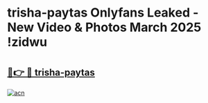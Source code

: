 # trisha-paytas Onlyfans Leaked - New Video & Photos March 2025 !zidwu

# <h2><a href="https://qbk0t7.iuczelnia.edu.pl?title=trisha-paytas&ref=zidwu">🔗👉 🔴 trisha-paytas</a></h2>

[![acn](https://github.com/user-attachments/assets/0f9c940e-d8b0-45ae-aac7-cd30a18b3e1c)](https://qbk0t7.iuczelnia.edu.pl?title=trisha-paytas&ref=zidwu)

